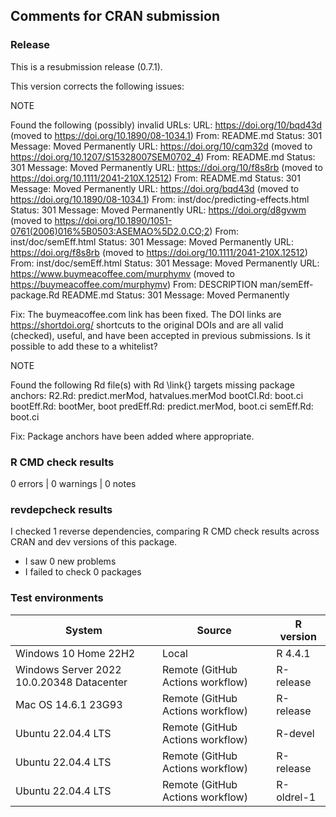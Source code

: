 ## Comments for CRAN submission

### Release

This is a resubmission release (0.7.1).

This version corrects the following issues:

NOTE

Found the following (possibly) invalid URLs:
  URL: https://doi.org/10/bqd43d (moved to https://doi.org/10.1890/08-1034.1)
    From: README.md
    Status: 301
    Message: Moved Permanently
  URL: https://doi.org/10/cqm32d (moved to https://doi.org/10.1207/S15328007SEM0702_4)
    From: README.md
    Status: 301
    Message: Moved Permanently
  URL: https://doi.org/10/f8s8rb (moved to https://doi.org/10.1111/2041-210X.12512)
    From: README.md
    Status: 301
    Message: Moved Permanently
  URL: https://doi.org/bqd43d (moved to https://doi.org/10.1890/08-1034.1)
    From: inst/doc/predicting-effects.html
    Status: 301
    Message: Moved Permanently
  URL: https://doi.org/d8gvwm (moved to https://doi.org/10.1890/1051-0761(2006)016%5B0503:ASEMAO%5D2.0.CO;2)
    From: inst/doc/semEff.html
    Status: 301
    Message: Moved Permanently
  URL: https://doi.org/f8s8rb (moved to https://doi.org/10.1111/2041-210X.12512)
    From: inst/doc/semEff.html
    Status: 301
    Message: Moved Permanently
  URL: https://www.buymeacoffee.com/murphymv (moved to https://buymeacoffee.com/murphymv)
    From: DESCRIPTION
          man/semEff-package.Rd
          README.md
    Status: 301
    Message: Moved Permanently

Fix: The buymeacoffee.com link has been fixed. The DOI links are https://shortdoi.org/ shortcuts to the original DOIs and are all valid (checked), useful, and have been accepted in previous submissions. Is it possible to add these to a whitelist?

NOTE

Found the following Rd file(s) with Rd \link{} targets missing package
anchors:
  R2.Rd: predict.merMod, hatvalues.merMod
  bootCI.Rd: boot.ci
  bootEff.Rd: bootMer, boot
  predEff.Rd: predict.merMod, boot.ci
  semEff.Rd: boot.ci

Fix: Package anchors have been added where appropriate.

### R CMD check results

0 errors | 0 warnings | 0 notes

### revdepcheck results

I checked 1 reverse dependencies, comparing R CMD check results across CRAN and dev versions of this package.

-   I saw 0 new problems
-   I failed to check 0 packages

### Test environments

| System                                    | Source                           | R version  |
|--------------------------------|-------------------------|----------------|
| Windows 10 Home 22H2                      | Local                            | R 4.4.1    |
| Windows Server 2022 10.0.20348 Datacenter | Remote (GitHub Actions workflow) | R-release  |
| Mac OS 14.6.1 23G93                       | Remote (GitHub Actions workflow) | R-release  |
| Ubuntu 22.04.4 LTS                        | Remote (GitHub Actions workflow) | R-devel    |
| Ubuntu 22.04.4 LTS                        | Remote (GitHub Actions workflow) | R-release  |
| Ubuntu 22.04.4 LTS                        | Remote (GitHub Actions workflow) | R-oldrel-1 |
